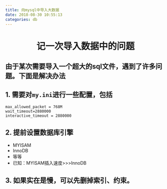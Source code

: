 ```yaml
---
title: 向mysql中导入大数据
date: 2018-08-30 10:55:13
categories: db
---
```


# <center>记一次导入数据中的问题</center>

## 由于某次需要导入一个超大的sql文件，遇到了许多问题。下面是解决办法

## 1. 需要对`my.ini`进行一些配置，包括

```
max_allowed_packet = 768M
wait_timeout=2880000 
interactive_timeout = 2880000
```

## 2.  提前设置数据库引擎

- MYISAM
- InnoDB
- 等等
- 已知：MYISAM插入速度>>>InnoDB

## 3.  如果实在是慢，可以先删掉索引、约束。